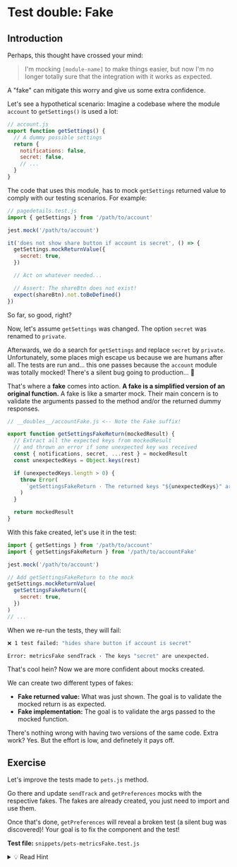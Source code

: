 # Test double: Fake

## Introduction

Perhaps, this thought have crossed your mind:

> I'm mocking `[module-name]` to make things easier, but now I'm no longer totally sure that the integration with it works as expected.

A "fake" can mitigate this worry and give us some extra confidence.

Let's see a hypothetical scenario: Imagine a codebase where the module `account` to `getSettings()` is used a lot:

```js
// account.js
export function getSettings() {
  // A dummy possible settings
  return {
    notifications: false,
    secret: false,
    // ...
  }
}
```

The code that uses this module, has to mock `getSettings` returned value to comply with our testing scenarios. For example:

```js
// pagedetails.test.js
import { getSettings } from '/path/to/account'

jest.mock('/path/to/account')

it('does not show share button if account is secret', () => {
  getSettings.mockReturnValue({
    secret: true,
  })

  // Act on whatever needed...

  // Assert: The shareBtn does not exist!
  expect(shareBtn).not.toBeDefined()
})
```

So far, so good, right?

Now, let's assume `getSettings` was changed. The option `secret` was renamed to `private`.

Afterwards, we do a search for `getSettings` and replace `secret` by `private`. Unfortunately, some places migh escape us because we are humans after all. The tests are run and... this one passes because the `account` module was totally mocked! There's a silent bug going to production... 🐛

That's where a **fake** comes into action. **A fake is a simplified version of an original function.** A fake is like a smarter mock. Their main concern is to validate the arguments passed to the method and/or the returned dummy responses.

```js
// __doubles__/accountFake.js <-- Note the Fake suffix!

export function getSettingsFakeReturn(mockedResult) {
  // Extract all the expected keys from mockedResult
  // and thrown an error if some unexpected key was received
  const { notifications, secret, ...rest } = mockedResult
  const unexpectedKeys = Object.keys(rest)

  if (unexpectedKeys.length > 0) {
    throw Error(
      `getSettingsFakeReturn · The returned keys "${unexpectedKeys}" are unexpected.`
    )
  }

  return mockedResult
}
```

With this fake created, let's use it in the test:

```js
import { getSettings } from '/path/to/account'
import { getSettingsFakeReturn } from '/path/to/accountFake'

jest.mock('/path/to/account')

// Add getSettingsFakeReturn to the mock
getSettings.mockReturnValue(
  getSettingsFakeReturn({
    secret: true,
  })
)
// ...
```

When we re-run the tests, they will fail:

```bash
❌ 1 test failed: "hides share button if account is secret"

Error: metricsFake sendTrack · The keys "secret" are unexpected.
```

That's cool hein? Now we are more confident about mocks created.

We can create two different types of fakes:

- **Fake returned value:** What was just shown. The goal is to validate the mocked return is as expected.
- **Fake implementation:** The goal is to validate the args passed to the mocked function.

There's nothing wrong with having two versions of the same code. Extra work? Yes. But the effort is low, and definetely it pays off.

## Exercise

Let's improve the tests made to `pets.js` method.

Go there and update `sendTrack` and `getPreferences` mocks with the respective fakes. The fakes are already created, you just need to import and use them.

Once that's done, `getPreferences` will reveal a broken test (a silent bug was discovered)! Your goal is to fix the component and the test!

**Test file:** `snippets/pets-metricsFake.test.js`

<details>
  <summary>💡 Read Hint </summary>

Don't you know how to fix the bug? Go check `sendTrack` source code. You'll notice that it's expecting the key `special`. However, the component is sending a slightly different key. A typo needs to be fixed.

</details>
